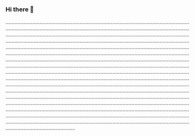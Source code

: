 ### Hi there 👋

...........................................................................................................................................................................................................................................................................................................................................................................................................................................................................................................................................................................................................................................................................................................................................................................................................................................................................................................................................................................................................................................................................................................................................................................................................................................................................................................................................................................................................................................................................................................................................................................................................................................................................................................................................................................................................................................................................................................................................................................................................................................................................................................................................................................................................................................